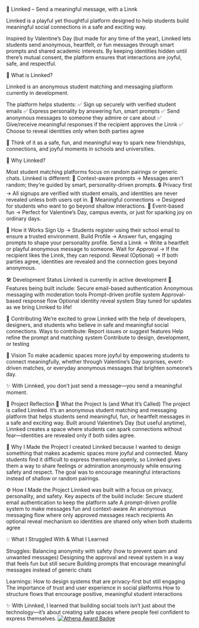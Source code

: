 🌸 Linnked – Send a meaningful message, with a Linnk

Linnked is a playful yet thoughtful platform designed to help students build meaningful social connections in a safe and exciting way.

Inspired by Valentine’s Day (but made for any time of the year), Linnked lets students send anonymous, heartfelt, or fun messages through smart prompts and shared academic interests. By keeping identities hidden until there’s mutual consent, the platform ensures that interactions are joyful, safe, and respectful.

🚀 What is Linnked?

Linnked is an anonymous student matching and messaging platform currently in development.

The platform helps students:
✅ Sign up securely with verified student emails
✅ Express personality by answering fun, smart prompts
✅ Send anonymous messages to someone they admire or care about
✅ Give/receive meaningful responses if the recipient approves the Linnk
✅ Choose to reveal identities only when both parties agree

🌸 Think of it as a safe, fun, and meaningful way to spark new friendships, connections, and joyful moments in schools and universities.

🎯 Why Linnked?

Most student matching platforms focus on random pairings or generic chats. Linnked is different:
📝 Context-aware prompts → Messages aren’t random; they’re guided by smart, personality-driven prompts.
🔒 Privacy first → All signups are verified with student emails, and identities are never revealed unless both users opt in.
💌 Meaningful connections → Designed for students who want to go beyond shallow interactions.
🎉 Event-based fun → Perfect for Valentine’s Day, campus events, or just for sparking joy on ordinary days.

🌟 How it Works
Sign Up → Students register using their school email to ensure a trusted environment.
Build Profile → Answer fun, engaging prompts to shape your personality profile.
Send a Linnk → Write a heartfelt or playful anonymous message to someone.
Wait for Approval → If the recipient likes the Linnk, they can respond.
Reveal (Optional) → If both parties agree, identities are revealed and the connection goes beyond anonymous.

🛠️ Development Status
Linnked is currently in active development 🚧.
Features being built include:
Secure email-based authentication
Anonymous messaging with moderation tools
Prompt-driven profile system
Approval-based response flow
Optional identity reveal system
Stay tuned for updates as we bring Linnked to life!

🤝 Contributing
We’re excited to grow Linnked with the help of developers, designers, and students who believe in safe and meaningful social connections.
Ways to contribute:
Report issues or suggest features
Help refine the prompt and matching system
Contribute to design, development, or testing

📌 Vision
To make academic spaces more joyful by empowering students to connect meaningfully, whether through Valentine’s Day surprises, event-driven matches, or everyday anonymous messages that brighten someone’s day.

✨ With Linnked, you don’t just send a message—you send a meaningful moment.


📖 Project Reflection
🌸 What the Project Is (and What It’s Called)
The project is called Linnked. It’s an anonymous student matching and messaging platform that helps students send meaningful, fun, or heartfelt messages in a safe and exciting way. Built around Valentine’s Day (but useful anytime), Linnked creates a space where students can spark connections without fear—identities are revealed only if both sides agree.

🎯 Why I Made the Project
I created Linnked because I wanted to design something that makes academic spaces more joyful and connected. Many students find it difficult to express themselves openly, so Linnked gives them a way to share feelings or admiration anonymously while ensuring safety and respect. The goal was to encourage meaningful interactions instead of shallow or random pairings.

⚙️ How I Made the Project
Linnked was built with a focus on privacy, personality, and safety.
Key aspects of the build include:
Secure student email authentication to keep the platform safe
A prompt-driven profile system to make messages fun and context-aware
An anonymous messaging flow where only approved messages reach recipients
An optional reveal mechanism so identities are shared only when both students agree

💡 What I Struggled With & What I Learned

Struggles:
Balancing anonymity with safety (how to prevent spam and unwanted messages)
Designing the approval and reveal system in a way that feels fun but still secure
Building prompts that encourage meaningful messages instead of generic chats

Learnings:
How to design systems that are privacy-first but still engaging
The importance of trust and user experience in social platforms
How to structure flows that encourage positive, meaningful student interactions

✨ With Linnked, I learned that building social tools isn’t just about the technology—it’s about creating safe spaces where people feel confident to express themselves.
[![Athena Award Badge](https://img.shields.io/endpoint?url=https%3A%2F%2Faward.athena.hackclub.com%2Fapi%2Fbadge)](https://award.athena.hackclub.com?utm_source=readme)
